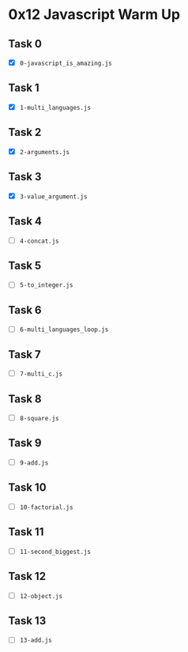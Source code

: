 # 0x12 Javascript Warm Up

## Task 0
- [x] `0-javascript_is_amazing.js`

## Task 1
- [x] `1-multi_languages.js`

## Task 2
- [x] `2-arguments.js`

## Task 3
- [x] `3-value_argument.js`

## Task 4
- [ ] `4-concat.js`

## Task 5
- [ ] `5-to_integer.js`

## Task 6
- [ ] `6-multi_languages_loop.js`

## Task 7
- [ ] `7-multi_c.js`

## Task 8
- [ ] `8-square.js`

## Task 9
- [ ] `9-add.js`

## Task 10
- [ ] `10-factorial.js`

## Task 11
- [ ] `11-second_biggest.js`

## Task 12
- [ ] `12-object.js`

## Task 13
- [ ] `13-add.js`
